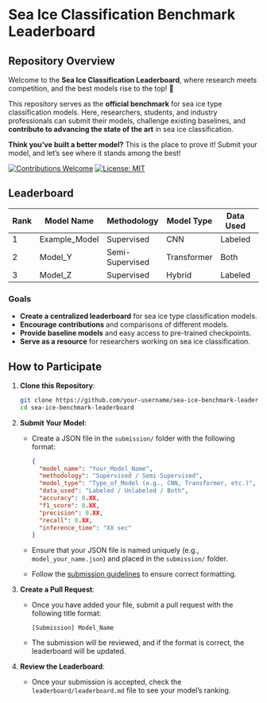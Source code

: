 # Sea Ice Classification Benchmark Leaderboard

## Repository Overview

Welcome to the **Sea Ice Classification Leaderboard**, where research meets competition, and the best models rise to the top! 🚀

This repository serves as the **official benchmark** for sea ice type classification models. Here, researchers, students, and industry professionals can submit their models, challenge existing baselines, and **contribute to advancing the state of the art** in sea ice classification.

 **Think you’ve built a better model?** This is the place to prove it! Submit your model, and let’s see where it stands among the best! 


[![Contributions Welcome](https://img.shields.io/badge/contributions-welcome-brightgreen.svg?style=flat-square)](https://github.com/bdlab-ucd/sea-ice-leaderboard)
[![License: MIT](https://img.shields.io/badge/license-MIT-blue.svg?style=flat-square)](LICENSE)

## Leaderboard

| Rank | Model Name     | Methodology       | Model Type  | Data Used         | Accuracy | F1-Score | Precision | Recall | Inference Time |
|------|----------------|-------------------|-------------|-------------------|----------|----------|-----------|--------|----------------|
| 1    | Example_Model  | Supervised        | CNN         | Labeled           | 0.95     | 0.93     | 0.94      | 0.92   | 0.02 sec       |
| 2    | Model_Y        | Semi-Supervised   | Transformer | Both              | 0.92     | 0.90     | 0.91      | 0.89   | 0.03 sec       |
| 3    | Model_Z        | Supervised        | Hybrid      | Labeled           | 0.90     | 0.88     | 0.89      | 0.87   | 0.04 sec       |


### Goals

- **Create a centralized leaderboard** for sea ice type classification models.
- **Encourage contributions** and comparisons of different models.
- **Provide baseline models** and easy access to pre-trained checkpoints.
- **Serve as a resource** for researchers working on sea ice classification.

## How to Participate

1. **Clone this Repository**:
   
   ```bash
   git clone https://github.com/your-username/sea-ice-benchmark-leaderboard.git
   cd sea-ice-benchmark-leaderboard


2. **Submit Your Model**:

   - Create a JSON file in the `submission/` folder with the following format:
   
     ```json
     {
       "model_name": "Your_Model_Name",
       "methodology": "Supervised / Semi-Supervised",
       "model_type": "Type_of_Model (e.g., CNN, Transformer, etc.)",
       "data_used": "Labeled / Unlabeled / Both",
       "accuracy": 0.XX,
       "f1_score": 0.XX,
       "precision": 0.XX,
       "recall": 0.XX,
       "inference_time": "XX sec"
     }
     ```
   - Ensure that your JSON file is named uniquely (e.g., `model_your_name.json`) and placed in the `submission/` folder.
   - Follow the [submission guidelines](submission/submission_guidelines.md) to ensure correct formatting.

3. **Create a Pull Request**:

   - Once you have added your file, submit a pull request with the following title format:

     ```
     [Submission] Model_Name
     ```

   - The submission will be reviewed, and if the format is correct, the leaderboard will be updated.

4. **Review the Leaderboard**:

   - Once your submission is accepted, check the `leaderboard/leaderboard.md` file to see your model’s ranking.


